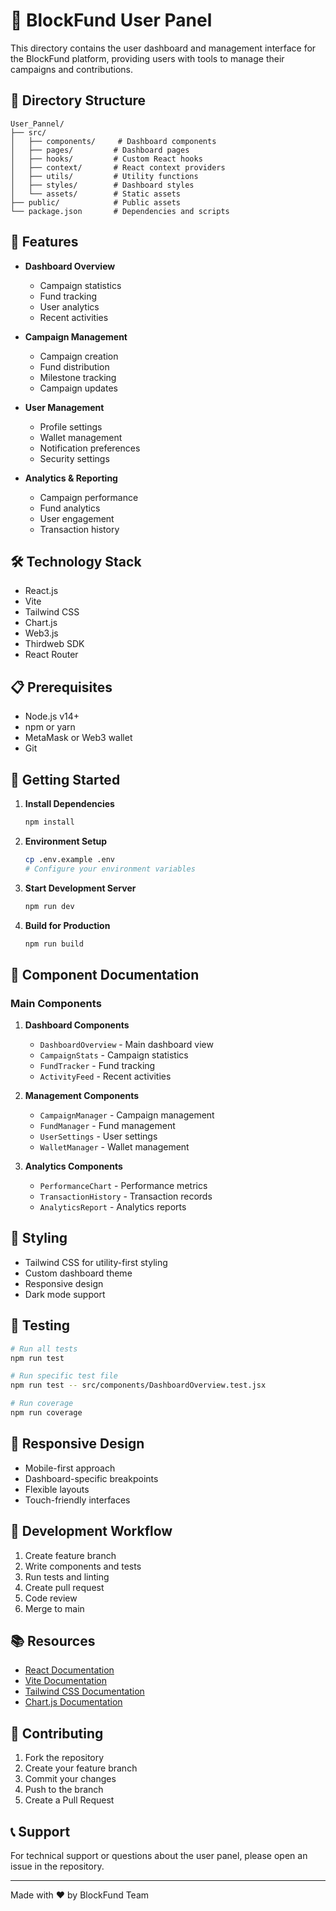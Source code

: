 # 👤 BlockFund User Panel

This directory contains the user dashboard and management interface for the BlockFund platform, providing users with tools to manage their campaigns and contributions.

## 📁 Directory Structure

```
User_Pannel/
├── src/
│   ├── components/     # Dashboard components
│   ├── pages/         # Dashboard pages
│   ├── hooks/         # Custom React hooks
│   ├── context/       # React context providers
│   ├── utils/         # Utility functions
│   ├── styles/        # Dashboard styles
│   └── assets/        # Static assets
├── public/            # Public assets
└── package.json       # Dependencies and scripts
```

## 🚀 Features

- **Dashboard Overview**
  - Campaign statistics
  - Fund tracking
  - User analytics
  - Recent activities

- **Campaign Management**
  - Campaign creation
  - Fund distribution
  - Milestone tracking
  - Campaign updates

- **User Management**
  - Profile settings
  - Wallet management
  - Notification preferences
  - Security settings

- **Analytics & Reporting**
  - Campaign performance
  - Fund analytics
  - User engagement
  - Transaction history

## 🛠️ Technology Stack

- React.js
- Vite
- Tailwind CSS
- Chart.js
- Web3.js
- Thirdweb SDK
- React Router

## 📋 Prerequisites

- Node.js v14+
- npm or yarn
- MetaMask or Web3 wallet
- Git

## 🚀 Getting Started

1. **Install Dependencies**
   ```bash
   npm install
   ```

2. **Environment Setup**
   ```bash
   cp .env.example .env
   # Configure your environment variables
   ```

3. **Start Development Server**
   ```bash
   npm run dev
   ```

4. **Build for Production**
   ```bash
   npm run build
   ```

## 📝 Component Documentation

### Main Components

1. **Dashboard Components**
   - `DashboardOverview` - Main dashboard view
   - `CampaignStats` - Campaign statistics
   - `FundTracker` - Fund tracking
   - `ActivityFeed` - Recent activities

2. **Management Components**
   - `CampaignManager` - Campaign management
   - `FundManager` - Fund management
   - `UserSettings` - User settings
   - `WalletManager` - Wallet management

3. **Analytics Components**
   - `PerformanceChart` - Performance metrics
   - `TransactionHistory` - Transaction records
   - `AnalyticsReport` - Analytics reports

## 🎨 Styling

- Tailwind CSS for utility-first styling
- Custom dashboard theme
- Responsive design
- Dark mode support

## 🧪 Testing

```bash
# Run all tests
npm run test

# Run specific test file
npm run test -- src/components/DashboardOverview.test.jsx

# Run coverage
npm run coverage
```

## 📱 Responsive Design

- Mobile-first approach
- Dashboard-specific breakpoints
- Flexible layouts
- Touch-friendly interfaces

## 🔄 Development Workflow

1. Create feature branch
2. Write components and tests
3. Run tests and linting
4. Create pull request
5. Code review
6. Merge to main

## 📚 Resources

- [React Documentation](https://reactjs.org/)
- [Vite Documentation](https://vitejs.dev/)
- [Tailwind CSS Documentation](https://tailwindcss.com/)
- [Chart.js Documentation](https://www.chartjs.org/)

## 🤝 Contributing

1. Fork the repository
2. Create your feature branch
3. Commit your changes
4. Push to the branch
5. Create a Pull Request

## 📞 Support

For technical support or questions about the user panel, please open an issue in the repository.

---

Made with ❤️ by BlockFund Team
